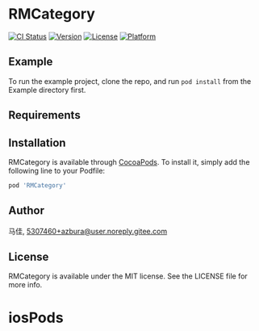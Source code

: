 # RMCategory

[![CI Status](https://img.shields.io/travis/马佳/RMCategory.svg?style=flat)](https://travis-ci.org/马佳/RMCategory)
[![Version](https://img.shields.io/cocoapods/v/RMCategory.svg?style=flat)](https://cocoapods.org/pods/RMCategory)
[![License](https://img.shields.io/cocoapods/l/RMCategory.svg?style=flat)](https://cocoapods.org/pods/RMCategory)
[![Platform](https://img.shields.io/cocoapods/p/RMCategory.svg?style=flat)](https://cocoapods.org/pods/RMCategory)

## Example

To run the example project, clone the repo, and run `pod install` from the Example directory first.

## Requirements

## Installation

RMCategory is available through [CocoaPods](https://cocoapods.org). To install
it, simply add the following line to your Podfile:

```ruby
pod 'RMCategory'
```

## Author

马佳, 5307460+azbura@user.noreply.gitee.com

## License

RMCategory is available under the MIT license. See the LICENSE file for more info.
# iosPods
